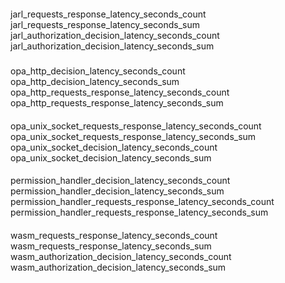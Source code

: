####

jarl_requests_response_latency_seconds_count
jarl_requests_response_latency_seconds_sum
jarl_authorization_decision_latency_seconds_count
jarl_authorization_decision_latency_seconds_sum

#####
opa_http_decision_latency_seconds_count
opa_http_decision_latency_seconds_sum
opa_http_requests_response_latency_seconds_count
opa_http_requests_response_latency_seconds_sum

####
opa_unix_socket_requests_response_latency_seconds_count
opa_unix_socket_requests_response_latency_seconds_sum
opa_unix_socket_decision_latency_seconds_count
opa_unix_socket_decision_latency_seconds_sum

####
permission_handler_decision_latency_seconds_count
permission_handler_decision_latency_seconds_sum
permission_handler_requests_response_latency_seconds_count
permission_handler_requests_response_latency_seconds_sum 


####
wasm_requests_response_latency_seconds_count
wasm_requests_response_latency_seconds_sum 
wasm_authorization_decision_latency_seconds_count 
wasm_authorization_decision_latency_seconds_sum 


#####

